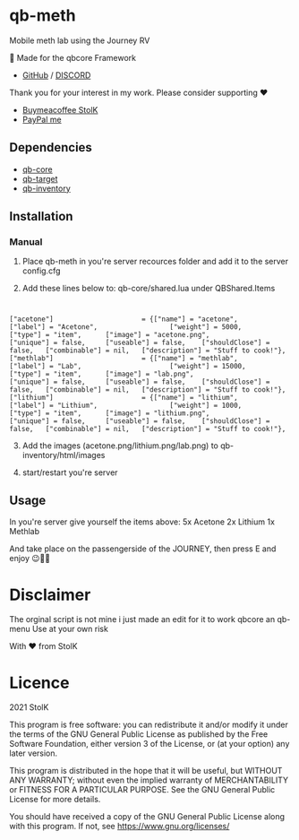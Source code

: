# qb-meth
Mobile meth lab using the Journey RV

🔴 Made for the qbcore Framework
- [GitHub](https://github.com/qbcore-framework) / [DISCORD](https://www.discord.gg/qbcore)


Thank you for your interest in my work.
Please consider supporting ❤
- [Buymeacoffee StolK](https://www.buymeacoffee.com/StolK)
- [PayPal me](https://www.paypal.com/paypalme/StolK88)

## Dependencies
- [qb-core](https://github.com/qbcore-framework/qb-core)
- [qb-target](https://github.com/BerkieBb/qb-target)
- [qb-inventory](https://github.com/qbcore-framework/qb-inventory)

## Installation
### Manual
1. Place qb-meth in you're server recources folder and add it to the server config.cfg

2. Add these lines below to: qb-core/shared.lua under QBShared.Items
#
	["acetone"] 				 	 = {["name"] = "acetone", 			  			["label"] = "Acetone", 					["weight"] = 5000, 		["type"] = "item", 		["image"] = "acetone.png", 				["unique"] = false, 	["useable"] = false, 	["shouldClose"] = false,   ["combinable"] = nil,   ["description"] = "Stuff to cook!"},
	["methlab"] 				 	 = {["name"] = "methlab", 			  			["label"] = "Lab", 						["weight"] = 15000, 	["type"] = "item", 		["image"] = "lab.png", 					["unique"] = false, 	["useable"] = false, 	["shouldClose"] = false,   ["combinable"] = nil,   ["description"] = "Stuff to cook!"},
	["lithium"] 				 	 = {["name"] = "lithium", 			  			["label"] = "Lithium", 					["weight"] = 1000, 		["type"] = "item", 		["image"] = "lithium.png", 				["unique"] = false, 	["useable"] = false, 	["shouldClose"] = false,   ["combinable"] = nil,   ["description"] = "Stuff to cook!"},

3. Add the images (acetone.png/lithium.png/lab.png) to qb-inventory/html/images

3. start/restart you're server

## Usage
In you're server give yourself the items above:
5x Acetone
2x Lithium
1x Methlab

And take place on the passengerside of the JOURNEY, then press E and enjoy 😉👍🏼

# Disclaimer
The orginal script is not mine i just made an edit for it to work qbcore an qb-menu
Use at your own risk

With ❤ from StolK


# Licence
2021 StolK

This program is free software: you can redistribute it and/or modify
it under the terms of the GNU General Public License as published by
the Free Software Foundation, either version 3 of the License, or
(at your option) any later version.

This program is distributed in the hope that it will be useful,
but WITHOUT ANY WARRANTY; without even the implied warranty of
MERCHANTABILITY or FITNESS FOR A PARTICULAR PURPOSE.  See the
GNU General Public License for more details.

You should have received a copy of the GNU General Public License
along with this program.  If not, see <https://www.gnu.org/licenses/>
